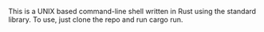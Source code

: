 This is a UNIX based command-line shell written in Rust using the standard library. To use, just clone the repo and run cargo run.
